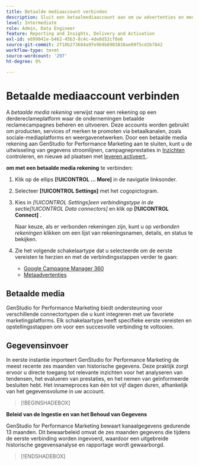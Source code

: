 ```yaml
---
title: Betaalde mediaaccount verbinden
description: Sluit een betaalmediaaccount aan om uw advertenties en media te activeren en te controleren met Adobe GenStudio for Performance Marketing.
level: Intermediate
role: Admin, Data Engineer
feature: Reporting and Insights, Delivery and Activation
exl-id: e699041e-b462-45b3-8c4c-4de0d52cf0e6
source-git-commit: 2f18b273684a9fe9b9b8903838ae09f5cd2b7842
workflow-type: tm+mt
source-wordcount: '297'
ht-degree: 0%

---
```


# Betaalde mediaaccount verbinden

A _betaalde media rekening_ verwijst naar een rekening op een derdereclameplatform waar de ondernemingen betaalde reclamecampagnes beheren en uitvoeren. Deze accounts worden gebruikt om producten, services of merken te promoten via betaalkanalen, zoals sociale-mediaplatforms en weergavenetwerken. Door een betaalde media rekening aan GenStudio for Performance Marketing aan te sluiten, kunt u de uitwisseling van gegevens stroomlijnen, campagneprestaties in [ Inzichten ](/help/user-guide/insights/overview.md) controleren, en nieuwe ad plaatsen met [ leveren activeert ](/help/user-guide/activation/overview.md).

**om met een betaalde media rekening** te verbinden:

1. Klik op de ellips **[!UICONTROL ... More]** in de navigatie linksonder.

1. Selecteer **[!UICONTROL Settings]** met het cogopictogram.

1. Kies in _[!UICONTROL Settings]_een verbindingstype in de sectie_[!UICONTROL Data connectors]_ en klik op **[!UICONTROL Connect]** .

   Naar keuze, als er verbonden rekeningen zijn, kunt u op _verbonden rekeningen_ klikken om een lijst van rekeningsnamen, details, en status te bekijken.

1. Zie het volgende schakelaartype dat u selecteerde om de eerste vereisten te herzien en met de verbindingsstappen verder te gaan:

   - [Google Campagne Manager 360](google-cm360.md)
   - [Metaadvertenties](meta-ads.md)

## Betaalde media

GenStudio for Performance Marketing biedt ondersteuning voor verschillende connectortypen die u kunt integreren met uw favoriete marketingplatforms. Elk schakelaartype heeft specifieke eerste vereisten en opstellingsstappen om voor een succesvolle verbinding te voltooien.

## Gegevensinvoer

In eerste instantie importeert GenStudio for Performance Marketing de meest recente zes maanden van historische gegevens. Deze praktijk zorgt ervoor u directe toegang tot relevante inzichten voor het analyseren van tendensen, het evalueren van prestaties, en het nemen van geïnformeerde besluiten hebt. Het innameproces kan één tot vijf dagen duren, afhankelijk van het gegevensvolume in uw account.

>[!BEGINSHADEBOX]

**Beleid van de Ingestie en van het Behoud van Gegevens**

GenStudio for Performance Marketing bewaart kanaalgegevens gedurende 13 maanden. Dit bewaarbeleid omvat de zes maanden gegevens die tijdens de eerste verbinding worden ingevoerd, waardoor een uitgebreide historische gegevensanalyse en rapportage wordt gewaarborgd.

>[!ENDSHADEBOX]
